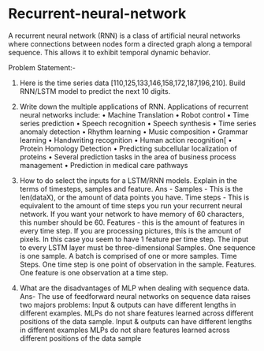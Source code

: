 # Recurrent-neural-network
A recurrent neural network (RNN) is a class of artificial neural networks where connections between nodes form a directed graph along a temporal sequence. This allows it to exhibit temporal dynamic behavior.

Problem Statement:- 
1.	Here is the time series data [110,125,133,146,158,172,187,196,210]. 
Build RNN/LSTM model to predict the next 10 digits.
2.	Write down the multiple applications of RNN.
             Applications of recurrent neural networks include:
•	Machine Translation
•	Robot control
•	Time series prediction 
•	Speech recognition 
•	Speech synthesis
•	Time series anomaly detection
•	Rhythm learning
•	Music composition
•	Grammar learning
•	Handwriting recognition
•	Human action recognition[
•	Protein Homology Detection
•	Predicting subcellular localization of proteins
•	Several prediction tasks in the area of business process management
•	Prediction in medical care pathways

3.	How to do select the inputs for a LSTM/RNN models. Explain in the terms of timesteps, samples and feature.
Ans - Samples - This is the len(dataX), or the amount of data points you have.
Time steps - This is equivalent to the amount of time steps you run your recurrent neural network. If you want your network to have memory of 60 characters, this number should be 60.
Features - this is the amount of features in every time step. If you are processing pictures, this is the amount of pixels. In this case you seem to have 1 feature per time step.
 The input to every LSTM layer must be three-dimensional
Samples. One sequence is one sample. A batch is comprised of one or more samples.
Time Steps. One time step is one point of observation in the sample.
Features. One feature is one observation at a time step.


4.	What are the disadvantages of MLP when dealing with sequence data.
         Ans- 
                The use of feedforward neural networks on sequence data raises two majors                         problems: Input & outputs can have different lengths in different examples. MLPs do not share features learned across different positions of the data sample. 
               Input & outputs can have different lengths in different examples
               MLPs do not share features learned across different positions of the data sample
